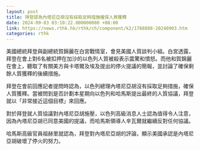 ```yaml
---
layout: post
title: 拜登認為內塔尼亞胡沒有採取足夠措施確保人質獲釋
date: 2024-09-03 03:10:22.000000000 +08:00
link: https://news.rthk.hk/rthk/ch/component/k2/1768808-20240903.htm
categories: rthk
---
```


美國總統拜登與副總統賀錦麗在白宮戰情室，會見美國人質談判小組。白宮透露，拜登在會上對6名被扣押在加沙的以色列人質被殺表示震驚和憤怒。而他和賀錦麗在會上，聽取了有關美方與卡塔爾及埃及提出的停火提議的簡報，並討論了確保剩餘人質獲釋的後續措施。

拜登在會前回應記者提問時認為，以色列總理內塔尼亞胡沒有採取足夠措施，確保人質獲釋。當被問到是否計劃本星期向以色列和哈馬斯提出最終的人質協議，拜登就以「非常接近這個目標」來回應。

對於拜登就人質協議對內塔尼亞胡施壓，以色列高級消息人士認為值得令人注意，因為內塔尼亞胡已同意美國的提議，而哈馬斯領導人辛瓦爾就繼續反對任何協議。

哈馬斯高級官員祖赫里就認為，拜登對內塔尼亞胡的評論，顯示美國承認是內塔尼亞胡破壞了停火的努力。
